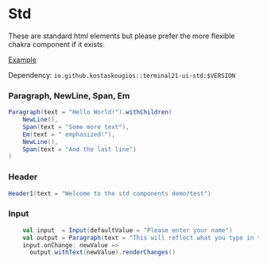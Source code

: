 # Std

These are standard html elements but please prefer the more flexible chakra component if it exists.

[Example](../end-to-end-tests/src/main/scala/tests/StdComponents.scala)

Dependency: `io.github.kostaskougios::terminal21-ui-std:$VERSION`

### Paragraph, NewLine, Span, Em

```scala
Paragraph(text = "Hello World!").withChildren(
    NewLine(),
    Span(text = "Some more text"),
    Em(text = " emphasized!"),
    NewLine(),
    Span(text = "And the last line")
)
```
### Header

```scala
Header1(text = "Welcome to the std components demo/test")
```

### Input

```scala
    val input  = Input(defaultValue = "Please enter your name")
    val output = Paragraph(text = "This will reflect what you type in the input")
    input.onChange: newValue =>
      output.withText(newValue).renderChanges()
```